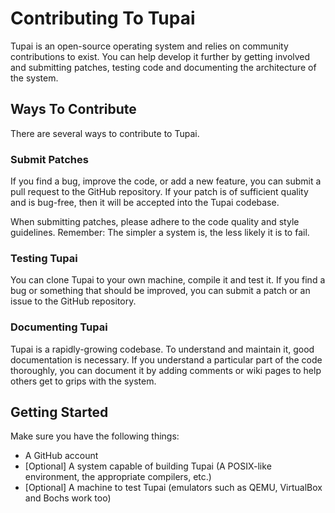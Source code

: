 # Contributing To Tupai

Tupai is an open-source operating system and relies on community contributions to exist. You can help develop it further by getting involved and submitting patches, testing code and documenting the architecture of the system.

## Ways To Contribute

There are several ways to contribute to Tupai.

### Submit Patches

If you find a bug, improve the code, or add a new feature, you can submit a pull request to the GitHub repository. If your patch is of sufficient quality and is bug-free, then it will be accepted into the Tupai codebase.

When submitting patches, please adhere to the code quality and style guidelines. Remember: The simpler a system is, the less likely it is to fail.

### Testing Tupai

You can clone Tupai to your own machine, compile it and test it. If you find a bug or something that should be improved, you can submit a patch or an issue to the GitHub repository.

### Documenting Tupai

Tupai is a rapidly-growing codebase. To understand and maintain it, good documentation is necessary. If you understand a particular part of the code thoroughly, you can document it by adding comments or wiki pages to help others get to grips with the system.

## Getting Started

Make sure you have the following things:

- A GitHub account
- [Optional] A system capable of building Tupai (A POSIX-like environment, the appropriate compilers, etc.)
- [Optional] A machine to test Tupai (emulators such as QEMU, VirtualBox and Bochs work too)
